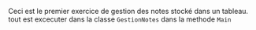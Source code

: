 Ceci est le premier exercice de gestion des notes stocké dans un tableau.
tout est excecuter dans la classe ``GestionNotes`` dans la methode ``Main``
